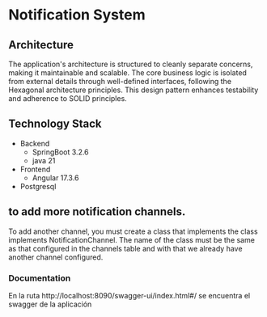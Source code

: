 # Notification System



## Architecture

The application's architecture is structured to cleanly separate concerns,
making it maintainable and scalable. The core business logic is isolated
from external details through well-defined interfaces, following the
Hexagonal architecture principles. This design pattern enhances
testability and adherence to SOLID principles. 

## Technology Stack 

- Backend
  - SpringBoot 3.2.6
  - java 21
- Frontend
  - Angular 17.3.6
- Postgresql

## to add more notification channels.

To add another channel, you must create a class that implements the class implements 
NotificationChannel. The name of the class must be the same as that configured in the channels 
table and with that we already have another channel configured.

### Documentation

En la ruta http://localhost:8090/swagger-ui/index.html#/ se encuentra el swagger de la aplicación
